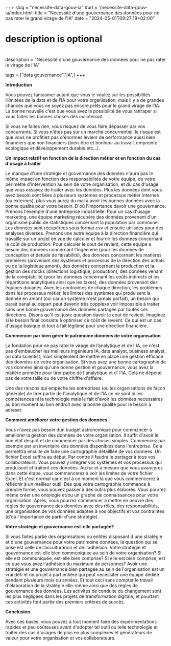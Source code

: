 +++
slug = "necessite-data-gouv-ia"
#url = '/necessite-data-gouv-ia/index.html'
title = "Nécessité d'une gouvernance des données pour ne pas rater le grand virage de l'IA"
date = "2024-05-01T09:27:18+02:00"

#
# description is optional
#
description = "Nécessité d'une gouvernance des données pour ne pas rater le virage de l'IA"

tags = ["data gouvernance","IA",]
+++

**Introduction**

Vous pouvez fantasmer autant que vous le voulez sur les possibilités illimitées de la data et de l’IA pour votre organisation, mais il y a de grandes chances que vous ne soyez pas encore prêts pour le grand virage de l’IA. La bonne nouvelle c'est que vous avez la possibilité de vous rattraper si vous faites les bonnes choses dès maintenant.

Si vous ne faites rien, vous risquez de vous faire dépasser par vos concurrents. Si vous n'êtes pas sur un marché concurrentiel, le risque est que vous ne profitiez pas d'énormes leviers de performance aussi bien financiers que non financiers (bien-être et bonheur au travail, empreinte écologique et développement durable  etc…).

**Un impact relatif en fonction de la direction métier et en fonction du cas d'usage à traiter**

Le manque d'une stratégie et gouvernance des données n'aura pas le même impact en fonction des responsabilités de votre équipe, de votre périmètre d'intervention au sein de votre organisation, et du cas d'usage que vous essayez de traiter avec les données. Plus les données dont vous avez besoin sont liées à plusieurs systèmes et processus métier internes (ou externes), plus vous aurez du mal à avoir les bonnes données avec la bonne qualité pour votre besoin. D'où l'importance davoir une gouvernance. Prenons l'exemple d'une entreprise industrielle. Pour un cas d'usage marketing, une équipe marketing récupère des données provenant d'un organisme public de statistiques concernant la population par commune. Les données sont récupérees sous format csv et ensuite utilisées pour des analyses diverses. Prenons une autre équipe à la direction financière qui travaille sur un projet en vue de calculer et fournir les données concernant le coût de production. Pour calculer le cout de revient, cette equipe a besoin des donnees concernant l'ingénierie (pour les données de conception et detude de faisabilité), des données concernant les matières premières (provenant des systèmes et processus de la direction des achats ou de la logistique amont), des données concernant la production et la gestion des stocks (directions logistique, production), des données venant de la comptabilité (pour les données concernant les coûts indirects et les répartitions analytiques ainsi que les taxes), des données provenant des  équipes douanes. Avec les contraintes de chaque direction, les problèmes dans les processus métier, les limites des systèmes qui produisent la donnée en amont (oui car un système n'est jamais parfait), un besoin qui parait banal au départ peut devenir très copplexe voir impossible à traiter sans une bonne gouvernance des données partagée par toutes ces directions. Disons qu'il est juste question davoir le cout de revient. Imaginez si le besoin final consiste à optimiser ce coût de revient. Ce qui est un cas d'usage basique et tout à fait légitime pour une direction financière.

**Commencer par bien gérer le patrimoine données de votre organisation**

La fondation pour ne pas rater le virage de l’analytique et de l'IA, ce n'est pas d'embaucher les meilleurs ingénieurs IA, data analyst, business analyst, ou data scientist; mais simplement de mettre en place une gestion efficace des données de votre organisation. Si vous avez une bonne cartographie de vos données ainsi qu'une bonne gestion et gouvernance, vous avez la matière première pour tirer partie de l'analytique et d' l’IA. Cela ne dépend pas de votre taille ou de votre chiffre d'affaire.

Une des raisons qui empêche les entreprises (ou les organisations de façon générale) de tirer partie de l'analytique et de l’IA ce ne sont ni les compétences ni la technologie mais le fait d'avoir les données necessaires au bon moment au bon endroit avec la bonne qualité pour le besoin à adreser.

**Comment améliorer votre gestion des données**

Vous n'avez pas besoin dun budget astronomique pour commzncer à ameliorer la gestion des données de votre organisation. Il suffit d'avoir le bon état desprit et de commencer par des choses simples. Commencez par exemple par un inventaire des données disponibles dans l'entreprise. Cela permettra ensuite de faire une cartographie détailllée de vos donnees. Un fichier Excel suffira au début. Par contre il faudra le partager à tous vos collaborateurs. Vous pouvez y intégrer vos systèmes et vos processus qui produisent et traitent ces données. Au fur et à mesure que vous avancerez dans cette étape, vous commencerez à voir les limites de votre fichier Excel. Et c'est normal car c'est à ce moment là que vous commencerez à réfléchir à un meilleur outil. Dès que votre cartographie commence à prendre forme, vous pouvez passer à des outils plus élaborés. Vous pourrez même créer une ontologie et/ou un graphe de connaissances pour votre organisation. Après, vous pourrez commencer à mettre en oeuvre des règles de gouvernance des données avec des rôles, des responsabilités, une organisation de vos données adaptée à vos objectifs et vos contraintes (d'où l'importance de partir d'une stratégie).

**Votre stratégie et gouvernance est-elle partagée?**

Si vous faites partie des organisations ou entités disposant d'une stratégie et d'une gouvernance pour votre patrimoine données, la question qui se pose est celle de l’acculturarion et de l'adhésion. Votre strategie et gouvernance est-elle bien communiquée au sein de votre organisation? Si elle est communiquée, est-elle bien comprise? Si elle est bien comprise, est ce que vous avez l'adhésion du maximum de personnes? Avoir une stratégie et une gouvernance bien partagée au sein de l'organisation est un vrai défi et un projet à part entière qui peut nécessiter une équipe dédiée pendant plusieurs mois ou années. Et tout ceci sans compter le travail d'élaboration de la stratégie elle-même ainsi que des règles de gouvernance des données. Les activités de conduite du changement sont les plus négligées dans les projets de transformation digitale, et pourtant ces activités font partie des premiers critères de succès.

**Conclusion**

Avec ces bases, vous pouvez à tout moment faire des expérimentations rapides et peu coûteuses avant d'adopter tel outil ou telle technologie et traiter des cas d'usages de plus en plus complexes et générateurs de valeur pour votre organisation et vos collaborateurs.
